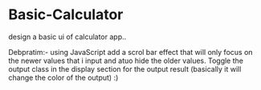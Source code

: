 # Basic-Calculator

design a basic ui of calculator app.. 

Debpratim:- using JavaScript add a scrol bar effect that will only focus on the newer values that i input  and atuo hide the older values. Toggle the output class in the display section for the output result (basically it will change the color of the output) :)
